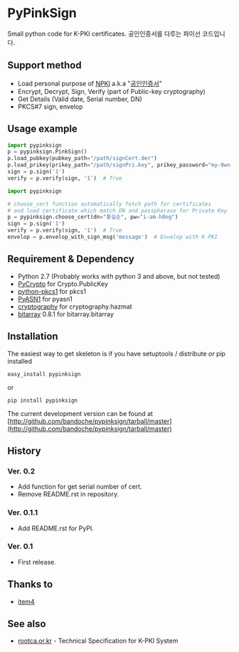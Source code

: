 # PyPinkSign
Small python code for K-PKI certificates. 공인인증서를 다루는 파이선 코드입니다.

## Support method
- Load personal purpose of [NPKI](http://www.nsic.go.kr/ndsi/help/pki.do?menuId=MN050503) a.k.a "[공인인증서](http://www.rootca.or.kr/kor/accredited/accredited03_05.jsp)"
- Encrypt, Decrypt, Sign, Verify (part of Public-key cryptography)
- Get Details (Valid date, Serial number, DN)
- PKCS#7 sign, envelop

## Usage example
```python
import pypinksign
p = pypinksign.PinkSign()
p.load_pubkey(pubkey_path="/path/signCert.der")
p.load_prikey(prikey_path="/path/signPri.key", prikey_password="my-0wn-S3cret")
sign = p.sign('1') 
verify = p.verify(sign, '1')  # True
```

```python
import pypinksign

# choose_cert function automatically fetch path for certificates
# and load certificate which match DN and passpharase for Private Key
p = pypinksign.choose_cert(dn="홍길순", pw="i-am-h0ng")
sign = p.sign('1') 
verify = p.verify(sign, '1')  # True
envelop = p.envelop_with_sign_msg('message')  # Envelop with K-PKI
```


## Requirement & Dependency
- Python 2.7 (Probably works with python 3 and above, but not tested)
- [PyCrypto](https://pypi.python.org/pypi/pycrypto) for Crypto.PublicKey
- [python-pkcs1](https://github.com/bdauvergne/python-pkcs1) for pkcs1
- [PyASN1](http://pyasn1.sourceforge.net) for pyasn1
- [cryptography](https://cryptography.io/en/latest/) for cryptography.hazmat
- [bitarray](https://pypi.python.org/pypi/bitarray/) 0.8.1 for bitarray.bitarray

## Installation

The easiest way to get skeleton is if you have setuptools / distribute *or* pip installed

	easy_install pypinksign

or

	pip install pypinksign

The current development version can be found at 
[http://github.com/bandoche/pypinksign/tarball/master](http://github.com/bandoche/pypinksign/tarball/master)



## History

### Ver. 0.2
- Add function for get serial number of cert.
- Remove README.rst in repository. 

### Ver. 0.1.1
- Add README.rst for PyPI.

### Ver. 0.1
- First release.

## Thanks to
- [item4](https://github.com/item4)

## See also
- [rootca.or.kr](http://rootca.or.kr/kor/standard/standard01A.jsp) - Technical Specification for K-PKI System
